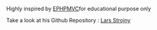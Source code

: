 Highly inspired by [EPHPMVC](https://github.com/lstrojny/EPHPMVC)for educational purpose only

Take a look at his Github Repository : [Lars Strojny](https://github.com/lstrojny)